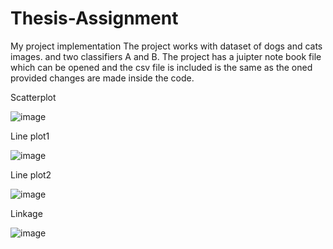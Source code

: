 # Thesis-Assignment
My project implementation 
The project works with dataset of dogs and cats images. and two classifiers A and B. The project has a juipter note book file which can be opened and the csv file is included is the same as the oned provided changes are made inside the code. 

Scatterplot 

![image](https://github.com/fareedsho/Thesis-Assignment/assets/143728044/8c51f6bf-5ff0-427a-8720-c079c329a215)

Line plot1

![image](https://github.com/fareedsho/Thesis-Assignment/assets/143728044/795d6b78-bfed-4ed2-bf7c-c50cc9257436)


Line plot2

![image](https://github.com/fareedsho/Thesis-Assignment/assets/143728044/885d1d35-6b64-4176-b5d3-64998c805c9a)

Linkage

![image](https://github.com/fareedsho/Thesis-Assignment/assets/143728044/83be1275-4a69-4491-bfb5-f629e80a2d07)


